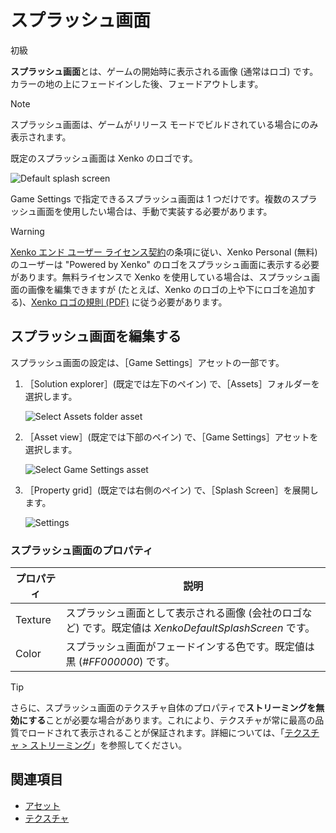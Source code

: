 # スプラッシュ画面

<span class="label label-doc-level">初級</span>

**スプラッシュ画面**とは、ゲームの開始時に表示される画像 (通常はロゴ) です。カラーの地の上にフェードインした後、フェードアウトします。

> [!NOTE]
> スプラッシュ画面は、ゲームがリリース モードでビルドされている場合にのみ表示されます。

既定のスプラッシュ画面は Xenko のロゴです。

![Default splash screen](media/XenkoDefaultSplashScreen.png)

Game Settings で指定できるスプラッシュ画面は 1 つだけです。複数のスプラッシュ画面を使用したい場合は、手動で実装する必要があります。

> [!WARNING]
> [Xenko エンド ユーザー ライセンス契約](http://xenko.com/legal/eula)の条項に従い、Xenko Personal (無料) のユーザーは "Powered by Xenko" のロゴをスプラッシュ画面に表示する必要があります。無料ライセンスで Xenko を使用している場合は、スプラッシュ画面の画像を編集できますが (たとえば、Xenko のロゴの上や下にロゴを追加する)、[Xenko ロゴの規則 (PDF)](https://xenko.com/legal/xenko-logo-regulations.pdf) に従う必要があります。

## スプラッシュ画面を編集する

スプラッシュ画面の設定は、［Game Settings］アセットの一部です。

1. ［Solution explorer］(既定では左下のペイン) で、［Assets］フォルダーを選択します。

    ![Select Assets folder asset](media/select-asset-folder.png)

2. ［Asset view］(既定では下部のペイン) で、［Game Settings］アセットを選択します。

    ![Select Game Settings asset](media/select-game-settings-asset.png)

3. ［Property grid］(既定では右側のペイン) で、［Splash Screen］を展開します。

    ![Settings](media/splash-screen.png)

### スプラッシュ画面のプロパティ

| プロパティ | 説明
|----------|------------
| Texture  | スプラッシュ画面として表示される画像 (会社のロゴなど) です。既定値は *XenkoDefaultSplashScreen* です。
| Color    | スプラッシュ画面がフェードインする色です。既定値は黒 (*#FF000000*) です。

>[!TIP]
>さらに、スプラッシュ画面のテクスチャ自体のプロパティで**ストリーミングを無効にする**ことが必要な場合があります。これにより、テクスチャが常に最高の品質でロードされて表示されることが保証されます。詳細については、「[テクスチャ > ストリーミング](../graphics/textures/streaming.md)」を参照してください。

## 関連項目

* [アセット](../game-studio/game-settings.md)
* [テクスチャ](../graphics/textures/index.md)
